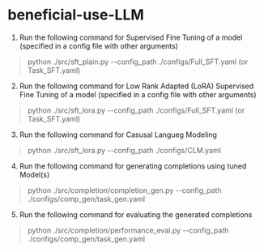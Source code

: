 # beneficial-use-LLM

1. Run the following command for Supervised Fine Tuning of a model (specified in a config file with other arguments)
> python ./src/sft_plain.py --config_path ./configs/Full_SFT.yaml (or Task_SFT.yaml)

2. Run the following command for Low Rank Adapted (LoRA) Supervised Fine Tuning of a model (specified in a config file with other arguments)
> python ./src/sft_lora.py --config_path ./configs/Full_SFT.yaml (or Task_SFT.yaml)
 
3. Run the following command for Casusal Langueg Modeling
> python ./src/sft_lora.py --config_path ./configs/CLM.yaml 

4. Run the following command for generating completions using tuned Model(s)
> python ./src/completion/completion_gen.py --config_path ./configs/comp_gen/task_gen.yaml 

5. Run the following command for evaluating the generated completions
> python ./src/completion/performance_eval.py --config_path ./configs/comp_gen/task_gen.yaml 
